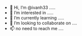 - 👋 Hi, I’m @ivanh33 .....
- 👀 I’m interested in .....
- 🌱 I’m currently learning .....
- 💞️ I’m looking to collaborate on ....
- 📫 no need to reach me ....
<!---
ivanh33/ivanh33 is a ✨ special ✨ repository because its `README.md` (this file) appears on your GitHub profile.
You can click the Preview link to take a look at your changes.
--->
